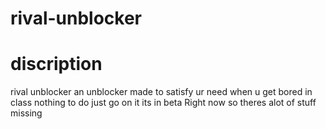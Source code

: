 # rival-unblocker

# discription
rival unblocker an unblocker made to satisfy ur need when u get bored in class nothing to do
just go on it its in beta Right now so theres alot of stuff missing
